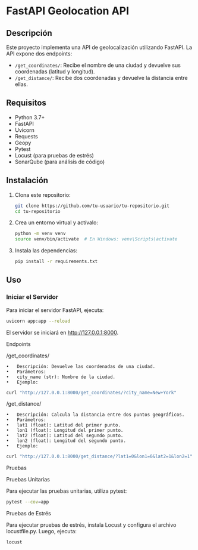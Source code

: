 # FastAPI Geolocation API

## Descripción

Este proyecto implementa una API de geolocalización utilizando FastAPI. La API expone dos endpoints:

- `/get_coordinates/`: Recibe el nombre de una ciudad y devuelve sus coordenadas (latitud y longitud).
- `/get_distance/`: Recibe dos coordenadas y devuelve la distancia entre ellas.

## Requisitos

- Python 3.7+
- FastAPI
- Uvicorn
- Requests
- Geopy
- Pytest
- Locust (para pruebas de estrés)
- SonarQube (para análisis de código)

## Instalación

1. Clona este repositorio:

    ```sh
    git clone https://github.com/tu-usuario/tu-repositorio.git
    cd tu-repositorio
    ```

2. Crea un entorno virtual y actívalo:

    ```sh
    python -m venv venv
    source venv/bin/activate  # En Windows: venv\Scripts\activate
    ```

3. Instala las dependencias:

    ```sh
    pip install -r requirements.txt
    ```

## Uso

### Iniciar el Servidor

Para iniciar el servidor FastAPI, ejecuta:

```sh
uvicorn app:app --reload
```

El servidor se iniciará en http://127.0.0.1:8000.

Endpoints

/get_coordinates/

	•	Descripción: Devuelve las coordenadas de una ciudad.
	•	Parámetros:
	•	city_name (str): Nombre de la ciudad.
	•	Ejemplo:

```sh
curl "http://127.0.0.1:8000/get_coordinates/?city_name=New+York"
```

/get_distance/

	•	Descripción: Calcula la distancia entre dos puntos geográficos.
	•	Parámetros:
	•	lat1 (float): Latitud del primer punto.
	•	lon1 (float): Longitud del primer punto.
	•	lat2 (float): Latitud del segundo punto.
	•	lon2 (float): Longitud del segundo punto.
	•	Ejemplo:


```sh
curl "http://127.0.0.1:8000/get_distance/?lat1=0&lon1=0&lat2=1&lon2=1"
```

Pruebas

Pruebas Unitarias

Para ejecutar las pruebas unitarias, utiliza pytest:

```sh
pytest --cov=app
```

Pruebas de Estrés

Para ejecutar pruebas de estrés, instala Locust y configura el archivo locustfile.py. Luego, ejecuta:

```sh
locust
```